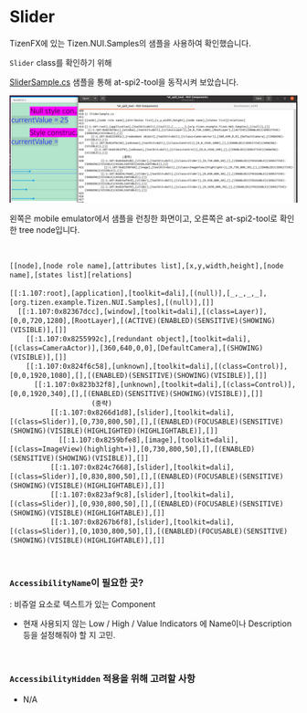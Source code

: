 # Slider

TizenFX에 있는 Tizen.NUI.Samples의 샘플을 사용하여 확인했습니다.

`Slider` class를 확인하기 위해 

[SliderSample.cs](https://github.com/Samsung/TizenFX/blob/master/test/Tizen.NUI.Samples/Tizen.NUI.Samples/Samples/SliderSample.cs) 샘플을 통해 at-spi2-tool을 동작시켜 보았습니다.

![Slider](./images/15.Slider.png)

왼쪽은 mobile emulator에서 샘플을 런칭한 화면이고, 오른쪽은 at-spi2-tool로 확인한 tree node입니다.

<br>

```
[[node],[node role name],[attributes list],[x,y,width,height],[node name],[states list][relations]

[[:1.107:root],[application],[toolkit=dali],[(null)],[_,_,_,_],[org.tizen.example.Tizen.NUI.Samples],[(null)],[]]
  [[:1.107:0x82367dcc],[window],[toolkit=dali],[(class=Layer)],[0,0,720,1280],[RootLayer],[(ACTIVE)(ENABLED)(SENSITIVE)(SHOWING)(VISIBLE)],[]]
    [[:1.107:0x8255992c],[redundant object],[toolkit=dali],[(class=CameraActor)],[360,640,0,0],[DefaultCamera],[(SHOWING)(VISIBLE)],[]]
    [[:1.107:0x824f6c58],[unknown],[toolkit=dali],[(class=Control)],[0,0,1920,1080],[],[(ENABLED)(SENSITIVE)(SHOWING)(VISIBLE)],[]]
      [[:1.107:0x823b32f8],[unknown],[toolkit=dali],[(class=Control)],[0,0,1920,340],[],[(ENABLED)(SENSITIVE)(SHOWING)(VISIBLE)],[]]
            		(중략)
          [[:1.107:0x8266d1d8],[slider],[toolkit=dali],[(class=Slider)],[0,730,800,50],[],[(ENABLED)(FOCUSABLE)(SENSITIVE)(SHOWING)(VISIBLE)(HIGHLIGHTED)(HIGHLIGHTABLE)],[]]
            [[:1.107:0x8259bfe8],[image],[toolkit=dali],[(class=ImageView)(highlight=)],[0,730,800,50],[],[(ENABLED)(SENSITIVE)(SHOWING)(VISIBLE)],[]]
          [[:1.107:0x824c7668],[slider],[toolkit=dali],[(class=Slider)],[0,830,800,50],[],[(ENABLED)(FOCUSABLE)(SENSITIVE)(SHOWING)(VISIBLE)(HIGHLIGHTABLE)],[]]
          [[:1.107:0x823af9c8],[slider],[toolkit=dali],[(class=Slider)],[0,930,800,50],[],[(ENABLED)(FOCUSABLE)(SENSITIVE)(SHOWING)(VISIBLE)(HIGHLIGHTABLE)],[]]
          [[:1.107:0x8267b6f8],[slider],[toolkit=dali],[(class=Slider)],[0,1030,800,50],[],[(ENABLED)(FOCUSABLE)(SENSITIVE)(SHOWING)(VISIBLE)(HIGHLIGHTABLE)],[]]

```

<br>

### `AccessibilityName`이 필요한 곳?
 : 비쥬얼 요소로 텍스트가 있는 Component

- 현재 사용되지 않는 Low / High / Value Indicators 에 Name이나 Description 등을 설정해줘야 할 지 고민.

<br>

### `AccessibilityHidden` 적용을 위해 고려할 사항

- N/A

